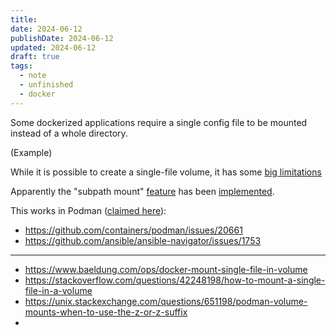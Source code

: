 ```yaml
---
title: 
date: 2024-06-12
publishDate: 2024-06-12
updated: 2024-06-12
draft: true
tags:
  - note
  - unfinished
  - docker
---
```

 
Some dockerized applications require a single config file to be mounted instead of a whole directory.

(Example)

While it is possible to create a single-file volume, it has some [big limitations](https://github.com/moby/moby/issues/30310#issue-202111327)

Apparently the "subpath mount" [feature](https://github.com/moby/moby/issues/32582) has been [implemented](https://github.com/moby/moby/pull/45687).

This works in Podman ([claimed here](https://github.com/moby/moby/issues/32582#issuecomment-1286695383)):
- https://github.com/containers/podman/issues/20661
- https://github.com/ansible/ansible-navigator/issues/1753

---

- https://www.baeldung.com/ops/docker-mount-single-file-in-volume
- https://stackoverflow.com/questions/42248198/how-to-mount-a-single-file-in-a-volume
- https://unix.stackexchange.com/questions/651198/podman-volume-mounts-when-to-use-the-z-or-z-suffix
- 